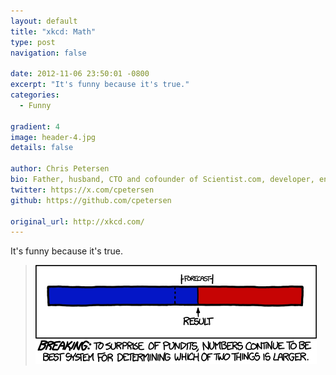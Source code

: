 ```yaml
---
layout: default
title: "xkcd: Math"
type: post
navigation: false

date: 2012-11-06 23:50:01 -0800
excerpt: "It's funny because it's true."
categories:
  - Funny

gradient: 4
image: header-4.jpg
details: false

author: Chris Petersen
bio: Father, husband, CTO and cofounder of Scientist.com, developer, entrepreneur and technologist.
twitter: https://x.com/cpetersen
github: https://github.com/cpetersen

original_url: http://xkcd.com/
---
```



It's funny because it's true.

 >   ![Math](/assets/import/6f4084c71619183902a9ed07bb4a88a8.png)  

